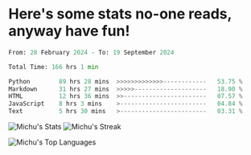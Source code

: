 <h1>Here's some stats no-one reads, anyway have fun!</h1>

<!--START_SECTION:waka-->

```python
From: 28 February 2024 - To: 19 September 2024

Total Time: 166 hrs 1 min

Python        89 hrs 28 mins  >>>>>>>>>>>>>------------   53.75 %
Markdown      31 hrs 27 mins  >>>>>--------------------   18.90 %
HTML          12 hrs 36 mins  >>-----------------------   07.57 %
JavaScript    8 hrs 3 mins    >------------------------   04.84 %
Text          5 hrs 30 mins   >------------------------   03.31 %
```

<!--END_SECTION:waka-->

![Michu's Stats](https://github-readme-stats.vercel.app/api?username=MichalDakowicz&theme=nord&show_icons=true&hide_border=true&count_private=true&card_width=500px) ![Michu's Streak](https://github-readme-streak-stats.herokuapp.com/?user=MichalDakowicz&theme=nord&hide_border=true&card_width=500px) 

![Michu's Top Languages](https://github-readme-stats.vercel.app/api/top-langs/?username=MichalDakowicz&theme=nord&show_icons=true&hide_border=true&layout=compact&card_width=1000px)
